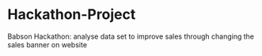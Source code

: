 # Hackathon-Project
Babson Hackathon: analyse data set to improve sales through changing the sales banner on website 
